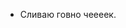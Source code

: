 - Сливаю говно чеееек.

<!---
Garen391/Garen391 is a ✨ special ✨ repository because its `README.md` (this file) appears on your GitHub profile.
You can click the Preview link to take a look at your changes.
--->
